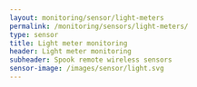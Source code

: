```yaml
---
layout: monitoring/sensor/light-meters
permalink: /monitoring/sensors/light-meters/
type: sensor
title: Light meter monitoring
header: Light meter monitoring
subheader: Spook remote wireless sensors
sensor-image: /images/sensor/light.svg
---
```

